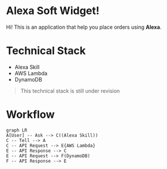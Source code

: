 # Alexa Soft Widget!

Hi! This is an application that help you place orders using **Alexa**. 


# Technical Stack
- Alexa Skill
- AWS Lambda
- DynamoDB

> This technical stack is still under revision
	
# Workflow
```mermaid
graph LR
A[User] -- Ask --> C((Alexa Skill))
C -- Tell --> A
C -- API Request --> E{AWS Lambda}
E -- API Response --> C
E -- API Request --> F(DynamoDB)
F -- API Response --> E

```